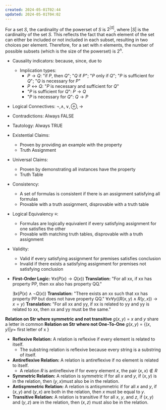```yaml
---
created: 2024-05-01T02:44
updated: 2024-05-01T04:02
---
```

For a set $S$, the cardinality of the powerset of $S$ is $2^{|S|}$, where $|S|$ is the cardinality of the set $S$. This reflects the fact that each element of the set can either be included or not included in each subset, resulting in two choices per element. Therefore, for a set with $n$ elements, the number of possible subsets (which is the size of the powerset) is $2^n$.

- Causality indicators: because, since, due to
    - Implication types:
        - $P \rightarrow Q$: "if $P$, then $Q$"; "$Q$ if $P$"; "$P$ only if $Q$"; "$P$ is sufficient for $Q$"; "$Q$ is necessary for $P$"
        - $P \leftrightarrow Q$: "$P$ is necessary and sufficient for $Q$"
        - "$P$ is sufficient for $Q$": $P \rightarrow Q$
        - "$P$ is necessary for $Q$": $Q \rightarrow P$
- Logical Connectives: $\neg, \land, \lor, \oplus, \rightarrow$
- Contradictions: Always FALSE
- Tautology: Always TRUE
- Existential Claims:
    - Proven by providing an example with the property
    - Truth Assignment
- Universal Claims:
    - Proven by demonstrating all instances have the property
    - Truth Table
- Consistency:
    - A set of formulas is consistent if there is an assignment satisfying all formulas
    - Provable with a truth assignment, disprovable with a truth table
- Logical Equivalency $\equiv$:
    - Formulas are logically equivalent if every satisfying assignment for one satisfies the other
    - Provable with matching truth tables, disprovable with a truth assignment
- Validity:
    - Valid if every satisfying assignment for premises satisfies conclusion
    - Invalid if there exists a satisfying assignment for premises not satisfying conclusion


- **First-Order Logic:**
    $∀x(P(x)→Q(x))$
    **Translation:** "For all xx, if xx has property PP, then xx also has property QQ."
    
    $∃x(P(x)∧¬Q(x))$
    **Translation:** "There exists an xx such that xx has property PP but does not have property QQ."
    $∀x∀y((R(x,y)∧R(y,x))→x=y)$
    **Translation:** "For all xx and yy, if xx is related to yy and yy is related to xx, then xx and yy must be the same."

**Relation on Str where symmetric and not transitive**
$g(x,y)$ = $x$ and $y$ share a letter in common
**Relation on Str where not One-To-One**
$g(x,y)$ = $\{{(x,y) | y=}$ first letter of x $\}$

- **Reflexive Relation:** A relation is reflexive if every element is related to itself.
    - The substring relation is reflexive because every string is a substring of itself.
- **Antireflexive Relation:** A relation is antireflexive if no element is related to itself.
	- A relation $R$ is antireflexive if for every element $x$, the pair $(x,x)∉R$
- **Symmetric Relation:** A relation is symmetric if for all $x$ and $y$, if $(x,y)$ is in the relation, then $(y,x)$must also be in the relation.
- **Antisymmetric Relation:** A relation is antisymmetric if for all $x$ and $y$, if $(x,y$) and $(y,x)$ are both in the relation, then $x$ must be equal to $y$.
- **Transitive Relation:** A relation is transitive if for all $x$, $y$, and $z$, if $(x,y)$ and $(y,z)$ are in the relation, then $(x,z)$ must also be in the relation.